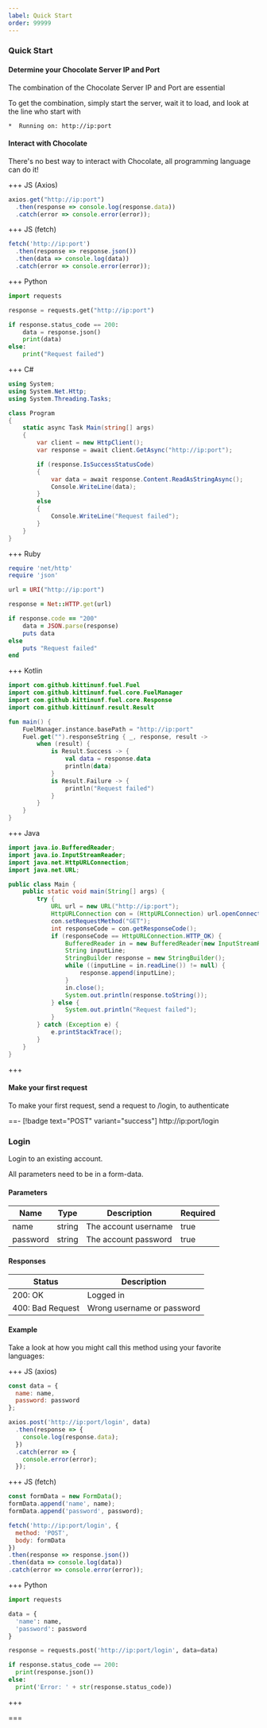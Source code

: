 ```yaml
---
label: Quick Start
order: 99999
---
```



### Quick Start

#### Determine your Chocolate Server IP and Port

The combination of the Chocolate Server IP and Port are essential

To get the combination, simply start the server, wait it to load, and look at the line who start with

```
*  Running on: http://ip:port
```

#### Interact with Chocolate

There's no best way to interact with Chocolate, all programming language can do it!

+++ JS (Axios)
```javascript
axios.get("http://ip:port")
  .then(response => console.log(response.data))
  .catch(error => console.error(error));
```
+++ JS (fetch)
```javascript
fetch('http://ip:port')
  .then(response => response.json())
  .then(data => console.log(data))
  .catch(error => console.error(error));
```
+++ Python
```python
import requests

response = requests.get("http://ip:port")

if response.status_code == 200:
    data = response.json()
    print(data)
else:
    print("Request failed")
```
+++ C#
```csharp
using System;
using System.Net.Http;
using System.Threading.Tasks;

class Program
{
    static async Task Main(string[] args)
    {
        var client = new HttpClient();
        var response = await client.GetAsync("http://ip:port");

        if (response.IsSuccessStatusCode)
        {
            var data = await response.Content.ReadAsStringAsync();
            Console.WriteLine(data);
        }
        else
        {
            Console.WriteLine("Request failed");
        }
    }
}
```
+++ Ruby
```ruby
require 'net/http'
require 'json'

url = URI("http://ip:port")

response = Net::HTTP.get(url)

if response.code == "200"
    data = JSON.parse(response)
    puts data
else
    puts "Request failed"
end
```
+++ Kotlin
```kotlin
import com.github.kittinunf.fuel.Fuel
import com.github.kittinunf.fuel.core.FuelManager
import com.github.kittinunf.fuel.core.Response
import com.github.kittinunf.result.Result

fun main() {
    FuelManager.instance.basePath = "http://ip:port"
    Fuel.get("").responseString { _, response, result ->
        when (result) {
            is Result.Success -> {
                val data = response.data
                println(data)
            }
            is Result.Failure -> {
                println("Request failed")
            }
        }
    }
}
```
+++ Java
```java
import java.io.BufferedReader;
import java.io.InputStreamReader;
import java.net.HttpURLConnection;
import java.net.URL;

public class Main {
    public static void main(String[] args) {
        try {
            URL url = new URL("http://ip:port");
            HttpURLConnection con = (HttpURLConnection) url.openConnection();
            con.setRequestMethod("GET");
            int responseCode = con.getResponseCode();
            if (responseCode == HttpURLConnection.HTTP_OK) {
                BufferedReader in = new BufferedReader(new InputStreamReader(con.getInputStream()));
                String inputLine;
                StringBuilder response = new StringBuilder();
                while ((inputLine = in.readLine()) != null) {
                    response.append(inputLine);
                }
                in.close();
                System.out.println(response.toString());
            } else {
                System.out.println("Request failed");
            }
        } catch (Exception e) {
            e.printStackTrace();
        }
    }
}
```
+++


#### Make your first request

To make your first request, send a request to /login, to authenticate

==- [!badge text="POST" variant="success"] http://ip:port/login
### Login
Login to an existing account.

All parameters need to be in a form-data.

#### Parameters

| Name | Type | Description | Required |
| ---- | ---- | ----------- | -------- |
| name | string | The account username | true |
| password | string | The account password | true |

#### Responses

| Status | Description |
| ------ | ----------- |
| 200: OK | Logged in |
| 400: Bad Request | Wrong username or password |

#### Example

Take a look at how you might call this method using your favorite languages:

+++ JS (axios)
```javascript
const data = {
  name: name,
  password: password
};

axios.post('http://ip:port/login', data)
  .then(response => {
    console.log(response.data);
  })
  .catch(error => {
    console.error(error);
  });
```
+++ JS (fetch)
```javascript
const formData = new FormData();
formData.append('name', name);
formData.append('password', password);

fetch('http://ip:port/login', {
  method: 'POST',
  body: formData
})
.then(response => response.json())
.then(data => console.log(data))
.catch(error => console.error(error));
```
+++ Python
```python
import requests

data = {
  'name': name,
  'password': password
}

response = requests.post('http://ip:port/login', data=data)

if response.status_code == 200:
  print(response.json())
else:
  print('Error: ' + str(response.status_code))
```
+++

===